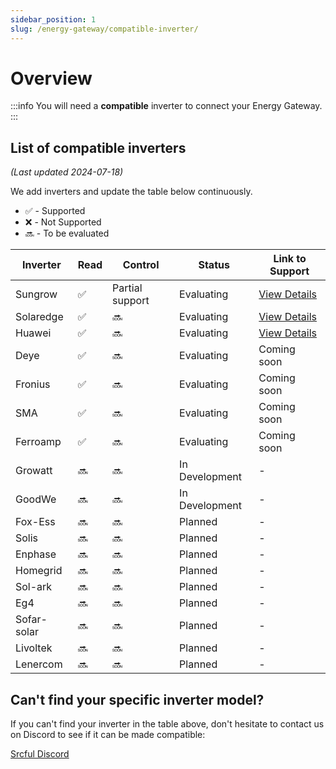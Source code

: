 ```yaml
---
sidebar_position: 1
slug: /energy-gateway/compatible-inverter/
---
```


# Overview

:::info
You will need a **compatible** inverter to connect your Energy Gateway.
:::

## List of compatible inverters

_(Last updated 2024-07-18)_

We add inverters and update the table below continuously.

- ✅ - Supported
- ❌ - Not Supported
- 🔜 - To be evaluated

| Inverter    | Read | Control         | Status         | Link to Support              |
| ----------- | ---- | --------------- | -------------- | ---------------------------- |
| Sungrow     | ✅   | Partial support | Evaluating     | [View Details](sungrow.md)   |
| Solaredge   | ✅   | 🔜              | Evaluating     | [View Details](solaredge.md) |
| Huawei      | ✅   | 🔜              | Evaluating     | [View Details](huawei.md)    |
| Deye        | ✅   | 🔜              | Evaluating     | Coming soon                  |
| Fronius     | ✅   | 🔜              | Evaluating     | Coming soon                  |
| SMA         | ✅   | 🔜              | Evaluating     | Coming soon                  |
| Ferroamp    | ✅   | 🔜              | Evaluating     | Coming soon                  |
| Growatt     | 🔜   | 🔜              | In Development | -                            |
| GoodWe      | 🔜   | 🔜              | In Development | -                            |
| Fox-Ess     | 🔜   | 🔜              | Planned        | -                            |
| Solis       | 🔜   | 🔜              | Planned        | -                            |
| Enphase     | 🔜   | 🔜              | Planned        | -                            |
| Homegrid    | 🔜   | 🔜              | Planned        | -                            |
| Sol-ark     | 🔜   | 🔜              | Planned        | -                            |
| Eg4         | 🔜   | 🔜              | Planned        | -                            |
| Sofar-solar | 🔜   | 🔜              | Planned        | -                            |
| Livoltek    | 🔜   | 🔜              | Planned        | -                            |
| Lenercom    | 🔜   | 🔜              | Planned        | -                            |

## Can't find your specific inverter model?

If you can't find your inverter in the table above, don't hesitate to contact us on Discord to see if it can be made compatible:

<a class="button button--primary" href="https://discord.gg/srcful">Srcful Discord</a>
